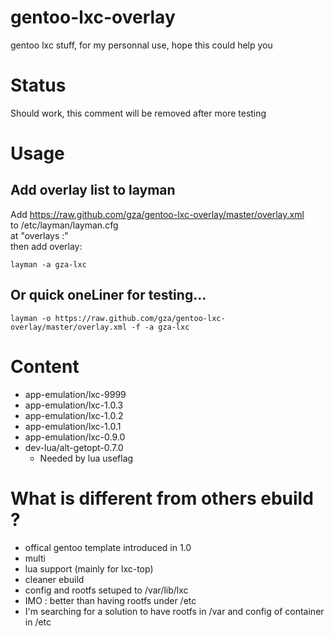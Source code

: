 gentoo-lxc-overlay
==================

gentoo lxc stuff, for my personnal use, hope this could help you

# Status

Should work, this comment will be removed after more testing

# Usage
## Add overlay list to layman
Add https://raw.github.com/gza/gentoo-lxc-overlay/master/overlay.xml<br>
to /etc/layman/layman.cfg<br>
at "overlays :"<br>
then add overlay:<br>

    layman -a gza-lxc

## Or quick oneLiner for testing...

    layman -o https://raw.github.com/gza/gentoo-lxc-overlay/master/overlay.xml -f -a gza-lxc

# Content

* app-emulation/lxc-9999
* app-emulation/lxc-1.0.3
* app-emulation/lxc-1.0.2
* app-emulation/lxc-1.0.1
* app-emulation/lxc-0.9.0
* dev-lua/alt-getopt-0.7.0
  * Needed by lua useflag

# What is different from others ebuild ?

* offical gentoo template introduced in 1.0
* multi
* lua support (mainly for lxc-top)
* cleaner ebuild
* config and rootfs setuped to /var/lib/lxc
 * IMO : better than having rootfs under /etc
 * I'm searching for a solution to have rootfs in /var and config of container in /etc
